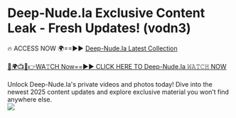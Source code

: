 # Deep-Nude.Ia Exclusive Content Leak - Fresh Updates! (vodn3)

🔥 ACCESS NOW 🌍==►► <a href="https://tinyurl.com/yc657z5k" rel="nofollow">Deep-Nude.Ia Latest Collection</a>
<br><br>
[🔴🌍📺📱👉WA𝚃CH Now==►► CLICK HERE TO Deep-Nude.Ia 𝚆𝙰𝚃𝙲𝙷 NOW](https://tinyurl.com/yc657z5k)
<br><br>
Unlock Deep-Nude.Ia's private videos and photos today! Dive into the newest 2025 content updates and explore exclusive material you won’t find anywhere else.
<br>
<a href="https://tinyurl.com/yc657z5k" rel="nofollow" data-target="animated-image.originalLink"><img src="https://camo.githubusercontent.com/8a4f000d20f83aca3bf7ec5f350d767afa0574a8a352519fd8cfa583a6f93a33/68747470733a2f2f692e696d6775722e636f6d2f644a486b345a712e676966" data-canonical-src="https://i.imgur.com/dJHk4Zq.gif" style="max-width: 100%; display: inline-block;" data-target="animated-image.originalImage"></a>
<br>
